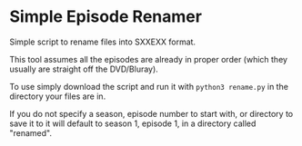 # Simple Episode Renamer
Simple script to rename files into SXXEXX format.

This tool assumes all the episodes are already in proper order (which they usually are straight off the DVD/Bluray).

To use simply download the script and run it with `python3 rename.py` in the directory your files are in.

If you do not specify a season, episode number to start with, or directory to save it to it will default to season 1, episode 1, in a directory called "renamed".
